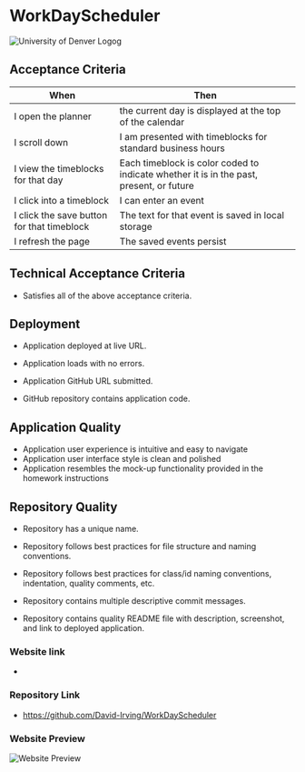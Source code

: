 # WorkDayScheduler

![University of Denver Logog](https://d92mrp7hetgfk.cloudfront.net/images/sites/misc/denver-switchup-thumbnail-a/original.png?1560210160)
## Acceptance Criteria
 |When       | Then
 | --------- |--------
 | I open the planner | the current day is displayed at the top of the calendar
| I scroll down | I am presented with timeblocks for standard business hours
| I view the timeblocks for that day | Each timeblock is color coded to indicate whether it is in the past, present, or future
| I click into a timeblock | I can enter an event
| I click the save button for that timeblock | The text for that event is saved in local storage
| I refresh the page | The saved events persist

## Technical Acceptance Criteria
* Satisfies all of the above acceptance criteria.

## Deployment
* Application deployed at live URL.

* Application loads with no errors.

* Application GitHub URL submitted.

* GitHub repository contains application code.
## Application Quality
* Application user experience is intuitive and easy to navigate
* Application user interface style is clean and polished
* Application resembles the mock-up functionality provided in the homework instructions
## Repository Quality
* Repository has a unique name.

* Repository follows best practices for file structure and naming conventions.

* Repository follows best practices for class/id naming conventions, indentation, quality comments, etc.

* Repository contains multiple descriptive commit messages.

* Repository contains quality README file with description, screenshot, and link to deployed application.

### Website link
* 

### Repository Link
* https://github.com/David-Irving/WorkDayScheduler

### Website Preview
![Website Preview]()